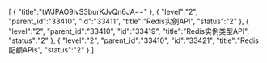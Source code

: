 [
	{
		"title":"tWJPAO9lvS3burKJvQn6JA=="
	},
	{
		"level":"2",
		"parent_id":"33410",
		"id":"33411",
		"title":"Redis实例API",
		"status":"2"
	},
	{
		"level":"2",
		"parent_id":"33410",
		"id":"33419",
		"title":"Redis实例类型API",
		"status":"2"
	},
	{
		"level":"2",
		"parent_id":"33410",
		"id":"33421",
		"title":"Redis配额APIs",
		"status":"2"
	}
]